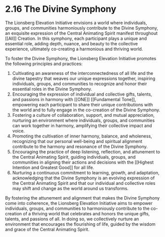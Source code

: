 # 2.16 The Divine Symphony

The Lionsberg Elevation Initiative envisions a world where individuals, groups, and communities harmoniously contribute to the Divine Symphony, an exquisite expression of the Central Animating Spirit manifest throughout [[All]] Creation. In this symphony, each participant plays a unique and essential role, adding depth, nuance, and beauty to the collective experience, ultimately co-creating a harmonious and thriving world.

To foster the Divine Symphony, the Lionsberg Elevation Initiative promotes the following principles and practices:

1.  Cultivating an awareness of the interconnectedness of all life and the divine tapestry that weaves our unique expressions together, inspiring individuals, groups, and communities to recognize and honor their essential roles in the Divine Symphony.
2.  Encouraging the expression of individual and collective gifts, talents, and passions in harmony with [[ONE]] [[Fundamental Tone]], empowering each participant to share their unique contributions with the world and to fully engage in the co-creation of the Divine Symphony.
3.  Fostering a culture of collaboration, support, and mutual appreciation, nurturing an environment where individuals, groups, and communities can work together in harmony, amplifying their collective impact and voice. 
4.  Promoting the cultivation of inner harmony, balance, and wholeness, recognizing that our personal well-being and spiritual alignment contribute to the harmony and resonance of the Divine Symphony.
5.  Encouraging the practice of deep listening, reflection, and attunement to the Central Animating Spirit, guiding individuals, groups, and communities in aligning their actions and decisions with the [[Highest Intention and Greatest Good]] for all life.
6.  Nurturing a continuous commitment to learning, growth, and adaptation, acknowledging that the Divine Symphony is an evolving expression of the Central Animating Spirit and that our individual and collective roles may shift and change as the world around us transforms.

By fostering the attunement and alignment that makes the Divine Symphony come into coherence, the Lionsberg Elevation Initiative aims to empower individuals, groups, and communities to harmoniously contribute to the co-creation of a thriving world that celebrates and honors the unique gifts, talents, and passions of all. In doing so, we collectively nurture an environment that encourages the flourishing of life, guided by the wisdom and grace of the Central Animating Spirit.